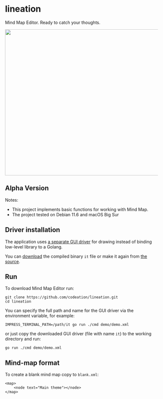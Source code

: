 # lineation

Mind Map Editor. Ready to catch your thoughts.

<img src="https://codeation.github.io/images/lineation_demo.png" width="830" height="480" />

## Alpha Version

Notes:

- This project implements basic functions for working with Mind Map.
- The project tested on Debian 11.6 and macOS Big Sur

## Driver installation

The application uses [a separate GUI driver](https://github.com/codeation/it) for drawing
instead of binding low-level library to a Golang.

You can [download](https://github.com/codeation/it/releases)
the compiled binary `it` file or make it again from [the source](https://github.com/codeation/it).

## Run

To download Mind Map Editor run:

```
git clone https://github.com/codeation/lineation.git
cd lineation
```

You can specify the full path and name for the GUI driver via the environment variable, for example:

```
IMPRESS_TERMINAL_PATH=/path/it go run ./cmd demo/demo.xml
```

or just copy the downloaded GUI driver (file with name `it`) to the working directory and run:

```
go run ./cmd demo/demo.xml
```

## Mind-map format

To create a blank mind map copy to `blank.xml`:

```
<map>
    <node text="Main theme"></node>
</map>
```
